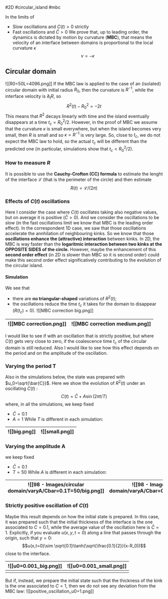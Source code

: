 #2D #circular_island #mbc

In the limits of
- Slow oscillations and $C(t)>0$ strictly
- Fast oscillations and $\bar{C}>0$
We prove that, up to leading order, the dynamics is dictated by motion by curvature (**MBC**), that means the velocity of an interface between domains is proportional to the local curvature $\kappa$
$$v=-\kappa$$
## Circular domain
![[R0=50L=4096.png]]
If the MBC law is applied to the case of an (isolated) circular domain with initial radius $R_0$, then the curvature is $R^{-1}$, while the interface velocity is $\partial_t R$, so
$$R^2(t)-R_0^2=-2t$$
This means that $R^2$ decays linearly with time and the island eventually disappears at a time $t_c = R_0^2/2$. However, in the proof of MBC we assume that the curvature $\kappa$ is small everywhere, but when the island becomes very small, then $R$ is small and so $\kappa=R^{-1}$ is very large. So, close to $t_c$, we do not expect the MBC law to hold, so the actual $t_c$ will be different than the predicted one (in particular, simulations show that $t_c < R_0^2/2$).
### How to measure $R$
It is possible to use the **Cauchy-Crofton (CC) formula** to estimate the lenght of the interface $\mathcal{L}$ (that is the perimeter of the circle) and then estimate 
$$R(t)=\mathcal L/(2\pi)$$
### Effects of $C(t)$ oscillations
Here I consider the case where $C(t)$ oscillates taking also negative values, but on average it is positive ($\bar{C}>0$). And we consider the oscillations to be slow (in the fast oscillations limit we know that MBC is the leading order effect).
In the correspondent 1D case, we saw that those oscillations accelerate the annhilation of neighbouring kinks. So we know that those **oscillations enhance the (attractive) interaction** between kinks.
In 2D, the MBC is way faster than the **logaritmic interaction between two kinks at the OPPOSITE SIDES of the circle.** However, maybe the enhancement of this **second order effect** (in 2D is slower than MBC so it is second order) could make this second order effect significatively contributing to the evolution of the circular island.
#### Simulation
We see that 
- there are **no triangular-shaped** variations of $R^2(t)$;
- the oscillations reduce the time $t_c$ it takes for the domain to disappear ($R(t_c)=0$).
![[MBC correction big.png]]

| ![[MBC correction.png]] | ![[MBC correction medium.png]] |
| ----------------------- | ------------------------------ |


I would like to see if with an oscillation that is strictly positive, but where $C(t)$ gets very close to zero, if the coalescence time $t_c$ of the circular domain is still reduced.
Also I would like to see how this effect depends on the period and on the amplitude of the oscillation.

### Varying the period T
Also in the simulations below, the state was prepared with $u_0=\sqrt{\bar{C}}$.
Here we show the evolution of $R^2(t)$ under an oscillating $C(t)$ :
$$C(t)=\bar{C}+A\sin(2\pi t/T)$$
where, in all the simulations, we keep fixed
- $\bar{C}=0.1$
- $A=1$
While $T$ is different in each simulation:

| ![[big.png]] | ![[small.png]] |
| ------------ | -------------- |
### Varying the amplitude A

we keep fixed
- $\bar{C}=0.1$
- $T=50$
While $A$ is different in each simulation:

| ![[98 - Images/circular domain/varyA/Cbar=0.1T=50/big.png]] | ![[98 - Images/circular domain/varyA/Cbar=0.1T=50/small.png]] |
| ----------------------------------------------------------- | ------------------------------------------------------------- |
### Strictly positive oscillation of $C(t)$
Maybe this result depends on how the initial state is prepared.
In this case, it was prepared such that the initial thickness of the interface is the one associated to $C=0.1$, while the average value of the oscillation here is $\bar{C}=1$.
Explicitly, if you evaluate $u(x,y,t=0)$ along a line that passes through the origin, such that $y=0$:
$$u(x,t=0)\sim \sqrt{0.1}\tanh(\sqrt{\frac{0.1}{2}}(x-R_0))$$
close to the interface.

| ![[u0=0.001_big.png]] | ![[u0=0.001_small.png]] |
| ----------------------------- | ----------------------------------- |
|                               |                                     |
But if, instead, we prepare the initial state such that the thickness of the kink is the one associated to $C=1$, then we do not see any deviation from the MBC law:
![[positive_oscillation_u0=1.png]]
